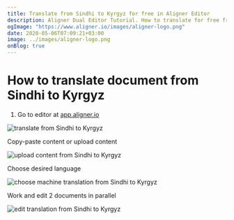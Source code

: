 ```yaml
---
title: Translate from Sindhi to Kyrgyz for free in Aligner Editor
description: Aligner Dual Editor Tutorial. How to translate for free from Sindhi to Kyrgyz. Aligner is multilingual document management platform. 
ogImage: "https://www.aligner.io/images/aligner-logo.png"
date: 2020-05-06T07:09:21+03:00
image: ../images/aligner-logo.png
onBlog: true
---
```


# How to translate document from Sindhi to Kyrgyz

1. Go to editor at [app.aligner.io](https://app.aligner.io "Aligner App web page")

![translate from Sindhi to Kyrgyz](../aligner-blank-editor.png "translate from Sindhi to Kyrgyz")

Copy-paste content or upload content

![upload content from Sindhi to Kyrgyz](../aligner-uploaded-document.png "upload content from Sindhi to Kyrgyz")

Choose desired language

![choose machine translation from Sindhi to Kyrgyz](../aligner-language-dropdown.png "choose machine translation from Sindhi to Kyrgyz")

Work and edit 2 documents in parallel

![edit translation from Sindhi to Kyrgyz](../aligner-double-sitded-editor.png "edit translation from Sindhi to Kyrgyz")

